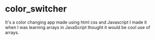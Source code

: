 # color_switcher
It's a color changing app made using html css and Javascript
I made it when I was learning arrays in JavaScript thought it would be cool use of arrays.
